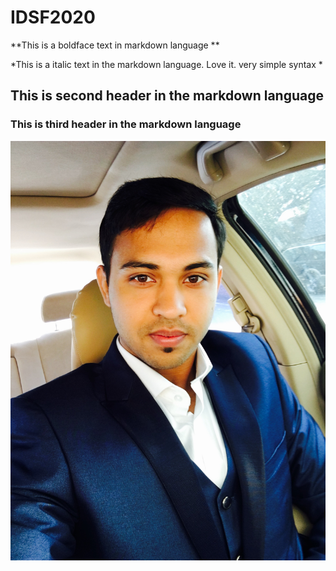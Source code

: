 # IDSF2020


**This is a boldface text in markdown language **

*This is a italic text in the markdown language. Love it. very simple syntax *

## This is second header in the markdown language ##

### This is third header in the markdown language ###

![this is my picture](rakib.jpg)
